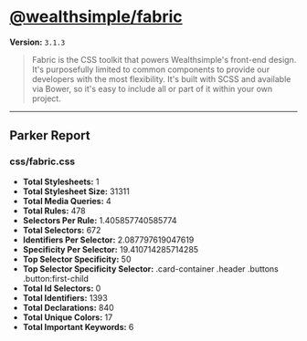 # [@wealthsimple/fabric]( http://fabric.wealthsimple.com )

**Version:** `3.1.3`

> Fabric is the CSS toolkit that powers Wealthsimple's front-end design. It's purposefully limited to common components to provide our developers with the most flexibility. It's built with SCSS and available via Bower, so it's easy to include all or part of it within your own project.

* * *

## Parker Report

### css/fabric.css

- **Total Stylesheets:** 1
- **Total Stylesheet Size:** 31311
- **Total Media Queries:** 4
- **Total Rules:** 478
- **Selectors Per Rule:** 1.405857740585774
- **Total Selectors:** 672
- **Identifiers Per Selector:** 2.087797619047619
- **Specificity Per Selector:** 19.410714285714285
- **Top Selector Specificity:** 50
- **Top Selector Specificity Selector:** .card-container .header .buttons .button:first-child
- **Total Id Selectors:** 0
- **Total Identifiers:** 1393
- **Total Declarations:** 840
- **Total Unique Colors:** 17
- **Total Important Keywords:** 6
